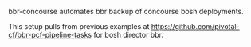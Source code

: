 bbr-concourse automates bbr backup of concourse bosh deployments.

This setup pulls from previous examples at https://github.com/pivotal-cf/bbr-pcf-pipeline-tasks for bosh director bbr.